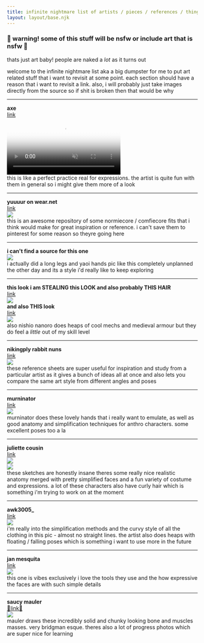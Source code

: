 ```yaml
---
title: infinite nightmare list of artists / pieces / references / things i want to draw
layout: layout/base.njk
---
```

<div class="infinite-nightmare">

### 🔞 warning! some of this stuff will be nsfw or include art that is nsfw 🔞
thats just art baby! people are naked a _lot_ as it turns out

welcome to the infinite nightmare list aka a big dumpster for me to put art related stuff that i want to revisit at some point. each section should have a reason that i want to revisit a link. also, i will probably just take images directly from the source so if shit is broken then that would be why

---

**axe**  
[link](https://anaxe.tumblr.com/post/715967986808373248/%CE%B8w%CE%B8#notes)  
<video autoplay loop muted controls poster="https://64.media.tumblr.com/tumblr_rtw8xwu1N51sosrgr_frame1.jpg">  
    <source src="https://va.media.tumblr.com/tumblr_rtw8xwu1N51sosrgr.mp4" type="video/mp4"></source>  
    <img src="https://64.media.tumblr.com/tumblr_rtw8xwu1N51sosrgr_frame1.jpg"></img>  
</video>  
this is like a perfect practice real for expressions. the artist is quite fun with them in general so i might give them more of a look

---

**yuuuur on wear.net**  
[link](https://wear.net/tub/)  
![](https://images.wear2.jp/coordinate/p3iqJv8G/H6efEodL/1682284029_500.jpg)  
this is an awesome repository of some normiecore / comfiecore fits that i think would make for great inspiration or reference. i can't save them to pinterest for some reason so theyre going here

---

**i can't find a source for this one**  
![](/_assets/img/infinite_nightmare/unknown_1.jpg)  
i actually did a long legs and yaoi hands pic like this completely unplanned the other day and its a style i'd really like to keep exploring

---

**this look i am STEALING this LOOK and also probably THIS HAIR**  
[link](https://www.artstation.com/artwork/3dwgWE)  
![](https://cdna.artstation.com/p/assets/images/images/030/326/206/large/nishio-nanora-dcs3tpau8aadtkj.jpg)  
**and also THIS look**  
[link](https://www.artstation.com/artwork/L2xaJl)  
![](https://cdna.artstation.com/p/assets/images/images/017/639/168/large/nishio-nanora-1.jpg?1556787843)  
also nishio nanoro does heaps of cool mechs and medieval armour but they do feel a _little_ out of my skill level

---

**nikingply rabbit nuns**  
[link](https://twitter.com/Nikingply/status/1338320001938276359/photo/1)  
![](https://pbs.twimg.com/media/EpKqrHIVEAE0zte?format=jpg)  
these reference sheets are super useful for inspiration and study from a particular artist as it gives a bunch of ideas all at once and also lets you compare the same art style from different angles and poses

---

**murninator**  
[link](https://murninatair.tumblr.com/)  
![](https://64.media.tumblr.com/57fe8ea733da6bae7aebbc1ee08f1b5c/d87c3f33013086c7-1e/s1280x1920/3c7fb980b5f4190f75cd956d8daa5513fbcbac2b.png)  
murninator does these lovely hands that i really want to emulate, as well as good anatomy and simplification techniques for anthro characters. some excellent poses too a la

---

**juliette cousin**  
[link](https://www.tumblr.com/juliettecousin/714392637673783296/sketchbook-update-22)  
![](https://64.media.tumblr.com/7a27578bd5719b98c69d80bc53d4c54e/1d12d22481b3ae58-ce/s2048x3072/643004fee5b0a65da9175b9b12cb91ba07565c0a.jpg)  
![](https://64.media.tumblr.com/684c9f007a5b4934e9a2643355e95b7f/1d12d22481b3ae58-28/s2048x3072/09420956e7d2802e524952ed3d90b29e76a6a65e.jpg)  
these sketches are honestly insane theres some really nice realistic anatomy merged with pretty simplified faces and a fun variety of costume and expressions. a lot of these characters also have curly hair which is something i'm trying to work on at the moment

---

**awk3005_**  
[link](https://www.instagram.com/p/CrlHtiiK0CB/)  
![](/_assets/img/infinite_nightmare/awk3005.webp)  
i'm really into the simplification methods and the curvy style of all the clothing in this pic - almost no straight lines. the artist also does heaps with floating / falling poses which is something i want to use more in the future

---

**jan mesquita**  
[link](https://twitter.com/JanKapnoc)  
![](https://pbs.twimg.com/media/Fuo-NPmWcAMGZr2?format=jpg&name=large)  
this one is vibes exclusively i love the tools they use and the how expressive the faces are with such simple details

---

**saucy mauler**  
[🔞link🔞](https://twitter.com/saucymauler/media)  
![](https://pbs.twimg.com/media/FmwLGy9aEAA2-wq?format=jpg)  
mauler draws these incredibly solid and chunky looking bone and muscles masses. very bridgman esque. theres also a lot of progress photos which are super nice for learning

</div>